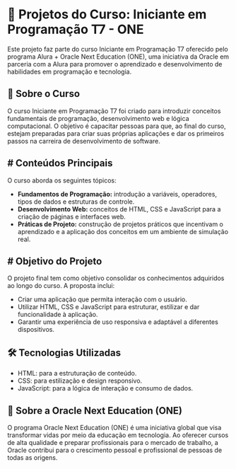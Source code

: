 # 🚀 Projetos do Curso: Iniciante em Programação T7 - ONE 
Este projeto faz parte do curso Iniciante em Programação T7 oferecido pelo programa Alura + Oracle Next Education (ONE), uma iniciativa da Oracle em parceria com a Alura para promover o aprendizado e desenvolvimento de habilidades em programação e tecnologia.


## 🧊 Sobre o Curso
O curso Iniciante em Programação T7 foi criado para introduzir conceitos fundamentais de programação, desenvolvimento web e lógica computacional. O objetivo é capacitar pessoas para que, ao final do curso, estejam preparadas para criar suas próprias aplicações e dar os primeiros passos na carreira de desenvolvimento de software.

## # Conteúdos Principais
O curso aborda os seguintes tópicos:

- **Fundamentos de Programação:** introdução a variáveis, operadores, tipos de dados e estruturas de controle.
- **Desenvolvimento Web:** conceitos de HTML, CSS e JavaScript para a criação de páginas e interfaces web.
- **Práticas de Projeto:** construção de projetos práticos que incentivam o aprendizado e a aplicação dos conceitos em um ambiente de simulação real.

## # Objetivo do Projeto

O projeto final tem como objetivo consolidar os conhecimentos adquiridos ao longo do curso. A proposta inclui:

- Criar uma aplicação que permita interação com o usuário.
- Utilizar HTML, CSS e JavaScript para estruturar, estilizar e dar funcionalidade à aplicação.
- Garantir uma experiência de uso responsiva e adaptável a diferentes dispositivos.

## 🛠️ Tecnologias Utilizadas

- HTML: para a estruturação de conteúdo.
- CSS: para estilização e design responsivo.
- JavaScript: para a lógica de interação e consumo de dados.

## 🧩 Sobre a Oracle Next Education (ONE)

O programa Oracle Next Education (ONE) é uma iniciativa global que visa transformar vidas por meio da educação em tecnologia. Ao oferecer cursos de alta qualidade e preparar profissionais para o mercado de trabalho, a Oracle contribui para o crescimento pessoal e profissional de pessoas de todas as origens.
